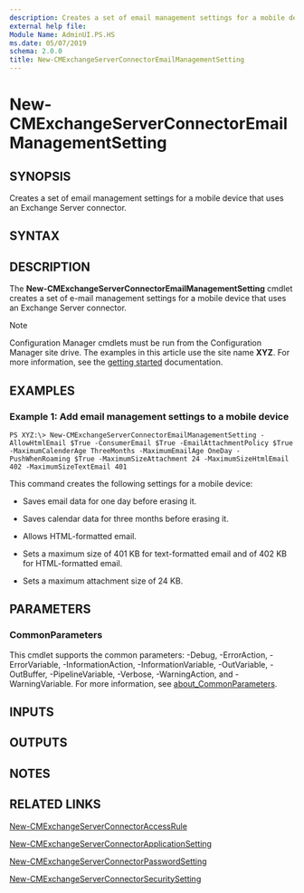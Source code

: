 ```yaml
---
description: Creates a set of email management settings for a mobile device that uses an Exchange Server connector.
external help file:
Module Name: AdminUI.PS.HS
ms.date: 05/07/2019
schema: 2.0.0
title: New-CMExchangeServerConnectorEmailManagementSetting
---
```


# New-CMExchangeServerConnectorEmailManagementSetting

## SYNOPSIS
Creates a set of email management settings for a mobile device that uses an Exchange Server connector.

## SYNTAX

## DESCRIPTION
The **New-CMExchangeServerConnectorEmailManagementSetting** cmdlet creates a set of e-mail management settings for a mobile device that uses an Exchange Server connector.

> [!NOTE]
> Configuration Manager cmdlets must be run from the Configuration Manager site drive.
> The examples in this article use the site name **XYZ**. For more information, see the
> [getting started](/powershell/sccm/overview) documentation.

## EXAMPLES

### Example 1: Add email management settings to a mobile device
```
PS XYZ:\> New-CMExchangeServerConnectorEmailManagementSetting -AllowHtmlEmail $True -ConsumerEmail $True -EmailAttachmentPolicy $True -MaximumCalenderAge ThreeMonths -MaximumEmailAge OneDay -PushWhenRoaming $True -MaximumSizeAttachment 24 -MaximumSizeHtmlEmail 402 -MaximumSizeTextEmail 401
```

This command creates the following settings for a mobile device:

- Saves email data for one day before erasing it.

- Saves calendar data for three months before erasing it.

- Allows HTML-formatted email.
- Sets a maximum size of 401 KB for text-formatted email and of 402 KB for HTML-formatted email.
- Sets a maximum attachment size of 24 KB.

## PARAMETERS

### CommonParameters
This cmdlet supports the common parameters: -Debug, -ErrorAction, -ErrorVariable, -InformationAction, -InformationVariable, -OutVariable, -OutBuffer, -PipelineVariable, -Verbose, -WarningAction, and -WarningVariable. For more information, see [about_CommonParameters](https://go.microsoft.com/fwlink/?LinkID=113216).

## INPUTS

## OUTPUTS

## NOTES

## RELATED LINKS

[New-CMExchangeServerConnectorAccessRule](New-CMExchangeServerConnectorAccessRule.md)

[New-CMExchangeServerConnectorApplicationSetting](New-CMExchangeServerConnectorApplicationSetting.md)

[New-CMExchangeServerConnectorPasswordSetting](New-CMExchangeServerConnectorPasswordSetting.md)

[New-CMExchangeServerConnectorSecuritySetting](New-CMExchangeServerConnectorSecuritySetting.md)


